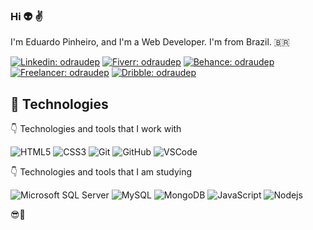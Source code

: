 ### Hi 👽 ✌️

I'm Eduardo Pinheiro, and I'm a Web Developer. I'm from Brazil. :brazil: 

[![Linkedin: odraudep](https://img.shields.io/badge/-Linkedin-0077B5?style=flat-square&logo=Linkedin&logoColor=white&link=https://www.linkedin.com/in/loiane/)](https://www.linkedin.com/in/odraudep/)
[![Fiverr: odraudep](https://img.shields.io/badge/-Fiverr-1DBF73?style=flat-square&logo=Fiverr&logoColor=white&link=https://www.fiverr.com/odraudep)](https://www.fiverr.com/odraudep)
[![Behance: odraudep](https://img.shields.io/badge/-Behance-1769FF?style=flat-square&logo=Behance&logoColor=white&link=https://www.behance.net/odraudep)](https://www.behance.net/odraudep)
[![Freelancer: odraudep](https://img.shields.io/badge/-Freelancer-29B2FE?style=flat-square&logo=Freelancer&logoColor=white&link=https://www.freelancer.com/u/odraudep)](https://www.freelancer.com/u/odraudep)
[![Dribble: odraudep](https://img.shields.io/badge/-Dribbble-EA4C89?style=flat-square&logo=Dribbble&logoColor=white&link=https://dribbble.com/odraudep)](https://dribbble.com/odraudep)

## 📣 Technologies

👇 Technologies and tools that I work with

![HTML5](https://img.shields.io/badge/-HTML5-E34F26?style=flat-square&logo=html5&logoColor=white)
![CSS3](https://img.shields.io/badge/-CSS3-1572B6?style=flat-square&logo=css3)
![Git](https://img.shields.io/badge/-Git-black?style=flat-square&logo=git)
![GitHub](https://img.shields.io/badge/-GitHub-181717?style=flat-square&logo=github)
![VSCode](https://img.shields.io/badge/-VSCode-007ACC?style=flat-square&logo=visual-studio-code&logoColor=white)

👇 Technologies and tools that I am studying

![Microsoft SQL Server](https://img.shields.io/badge/-SQL%20Server-CC2927?style=flat-square&logo=microsoft-sql-server&logoColor=white)
![MySQL](https://img.shields.io/badge/-MySQL-4479A1?style=flat-square&logo=mysql&logoColor=white)
![MongoDB](https://img.shields.io/badge/-MongoDB-black?style=flat-square&logo=mongodb)
![JavaScript](https://img.shields.io/badge/-JavaScript-black?style=flat-square&logo=javascript)
![Nodejs](https://img.shields.io/badge/-Nodejs-339933?style=flat-square&logo=Node.js&logoColor=white)


 😎👊
